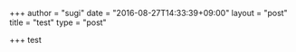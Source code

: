 +++
author = "sugi"
date = "2016-08-27T14:33:39+09:00"
layout = "post"
title = "test"
type = "post"

+++
test
